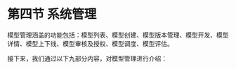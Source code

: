 # 第四节   系统管理

模型管理涵盖的功能包括：模型列表、模型创建、模型版本管理、模型开发、模型详情、模型上下线、模型审核及授权、模型调度、模型评估。

接下来，我们通过以下九部分内容，对模型管理进行介绍：

